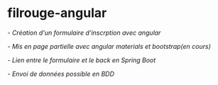 # filrouge-angular

_- Création d'un formulaire d'inscrption avec angular_

_- Mis en page partielle avec angular materials et bootstrap(en cours)_

_- Lien entre le formulaire et le back en Spring Boot_

_- Envoi de données possible en BDD_
